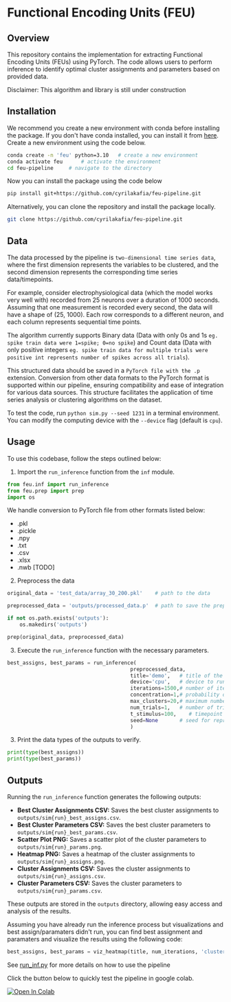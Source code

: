 # Functional Encoding Units (FEU)

## Overview

This repository contains the implementation for extracting Functional Encoding Units (FEUs) using PyTorch. The code allows users to perform inference to identify optimal cluster assignments and parameters based on provided data.

Disclaimer: This algorithm and library is still under construction

## Installation

We recommend you create a new environment with conda before installing the package. If you don't have conda installed, you can install it from [here](https://docs.conda.io/projects/conda/en/latest/user-guide/install/index.html). Create a new environment using the code below.

```bash
conda create -n 'feu' python=3.10   # create a new environment
conda activate feu      # activate the environment
cd feu-pipeline     # navigate to the directory
```
Now you can install the package using the code below

```bash
pip install git+https://github.com/cyrilakafia/feu-pipeline.git
```

Alternatively, you can clone the repository and install the package locally.


```bash
git clone https://github.com/cyrilakafia/feu-pipeline.git
```

## Data 

The data processed by the pipeline is `two-dimensional time series data`, where the first dimension represents the variables to be clustered, and the second dimension represents the corresponding time series data/timepoints.

For example, consider electrophysiological data (which the model works very well with) recorded from 25 neurons over a duration of 1000 seconds. Assuming that one measurement is recorded every second, the data will have a shape of (25, 1000). Each row corresponds to a different neuron, and each column represents sequential time points.

The algorithm currently supports Binary data (Data with only 0s and 1s `eg. spike train data were 1=spike; 0=no spike`) and Count data (Data with only positive integers `eg. spike train data for multiple trials were positive int represents number of spikes across all trials`). 

This structured data should be saved in a `PyTorch file with the .p` extension. Conversion from other data formats to the PyTorch format is supported within our pipeline, ensuring compatibility and ease of integration for various data sources. This structure facilitates the application of time series analysis or clustering algorithms on the dataset.

To test the code, run `python sim.py --seed 1231` in a terminal environment.  You can modify the computing device with the `--device` flag (default is `cpu`).  


## Usage

To use this codebase, follow the steps outlined below:

1. Import the `run_inference` function from the `inf` module.

```python
from feu.inf import run_inference
from feu.prep import prep
import os
```

We handle conversion to PyTorch file from other formats listed below:

- .pkl
- .pickle
- .npy
- .txt
- .csv
- .xlsx
- .nwb [TODO]

2. Preprocess the data
```python
original_data = 'test_data/array_30_200.pkl'    # path to the data

preprocessed_data = 'outputs/processed_data.p'  # path to save the preprocessed data

if not os.path.exists('outputs'):
    os.makedirs('outputs')

prep(original_data, preprocessed_data)
```

3. Execute the `run_inference` function with the necessary parameters.

```python
best_assigns, best_params = run_inference(
                                        preprocessed_data,
                                        title='demo',   # title of the run
                                        device='cpu',   # device to run the model on (cpu or cuda)
                                        iterations=1500,# number of iterations to run the model
                                        concentration=1,# probability of increasing the number of clusters. 1 is the default and 
                                        max_clusters=20,# maximum number of clusters to consider 
                                        num_trials=1,   # number of trials of the data
                                        t_stimulus=100,    # timepoint of stimulus. if no stimulus, set to 0
                                        seed=None       # seed for reproducibility
                                        )
```

3. Print the data types of the outputs to verify.

```python
print(type(best_assigns))
print(type(best_params))
```

## Outputs

Running the `run_inference` function generates the following outputs:

- **Best Cluster Assignments CSV:** Saves the best cluster assignments to `outputs/sim{run}_best_assigns.csv`.
- **Best Cluster Parameters CSV:** Saves the best cluster parameters to `outputs/sim{run}_best_params.csv`.
- **Scatter Plot PNG:** Saves a scatter plot of the cluster parameters to `outputs/sim{run}_params.png`.
- **Heatmap PNG:** Saves a heatmap of the cluster assignments to `outputs/sim{run}_assigns.png`.
- **Cluster Assignments CSV:** Saves the cluster assignments to `outputs/sim{run}_assigns.csv`.
- **Cluster Parameters CSV:** Saves the cluster parameters to `outputs/sim{run}_params.csv`.

These outputs are stored in the `outputs` directory, allowing easy access and analysis of the results.

Assuming you have already run the inference process but visualizations and best assign/paramaters didn't run, you can find best assignment and paramaters and visualize the results using the following code:

```python
best_assigns, best_params = viz_heatmap(title, num_iterations, 'cluster_assigns.csv', 'cluster_params.tsv', max_clusters=max_clusters)
```
See [run_inf.py](https://github.com/cyrilakafia/feu-pipeline/blob/main/run_inf.py) for more details on how to use the pipeline

Click the button below to quickly test the pipeline in google colab.

[![Open In Colab](https://colab.research.google.com/assets/colab-badge.svg)](https://colab.research.google.com/github/cyrilakafia/feu-pipeline/blob/main/feu_colab_demo.ipynb)
